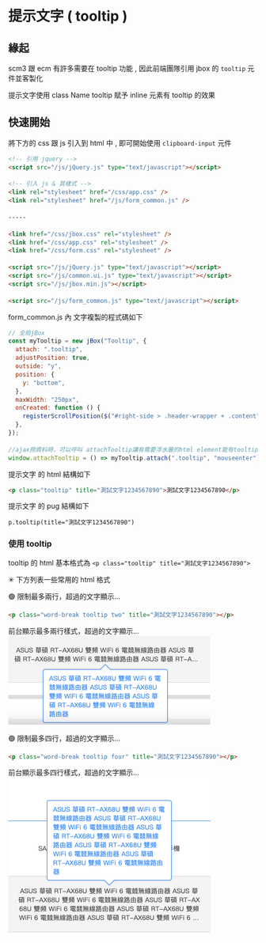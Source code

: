 # 提示文字 ( tooltip )

## 緣起

scm3 跟 ecm 有許多需要在 tooltip 功能 , 因此前端團隊引用 jbox 的 `tooltip` 元件並客製化

提示文字使用 class Name tooltip 賦予 inline 元素有 tooltip 的效果

## 快速開始

將下方的 css 跟 js 引入到 html 中 , 即可開始使用 `clipboard-input` 元件

```html
<!-- 引用 jquery -->
<script src="/js/jQuery.js" type="text/javascript"></script>

<!-- 引入 js & 其樣式 -->
<link rel="stylesheet" href="/css/app.css" />
<link rel="stylesheet" href="/js/form_common.js" />

-----

<link href="/css/jbox.css" rel="stylesheet" />
<link href="/css/app.css" rel="stylesheet" />
<link href="/css/form.css" rel="stylesheet" />

<script src="/js/jQuery.js" type="text/javascript"></script>
<script src="/js/common.ui.js" type="text/javascript"></script>
<script src="/js/jbox.min.js"></script>

<script src="/js/form_common.js" type="text/javascript"></script>
```

form_common.js 內 文字複製的程式碼如下

```js
// 全局jBox
const myTooltip = new jBox("Tooltip", {
  attach: ".tooltip",
  adjustPosition: true,
  outside: "y",
  position: {
    y: "bottom",
  },
  maxWidth: "250px",
  onCreated: function () {
    registerScrollPosition($("#right-side > .header-wrapper + .content"), this);
  },
});

//ajax撈資料時，可以呼叫 attachTooltip讓有需要浮水層的html element能有tooltip的效果
window.attachTooltip = () => myTooltip.attach(".tooltip", "mouseenter");
```

提示文字 的 html 結構如下

```html
<p class="tooltip" title="測試文字1234567890">測試文字1234567890</p>
```

提示文字 的 pug 結構如下

```pug
p.tooltip(title="測試文字1234567890")

```

### 使用 tooltip

tooltip 的 html 基本格式為 `<p class="tooltip" title="測試文字1234567890">`

✳ 下方列表一些常用的 html 格式

🟢 限制最多兩行，超過的文字顯示...

```html
<p class="word-break tooltip two" title="測試文字1234567890"></p>
```

前台顯示最多兩行樣式，超過的文字顯示...
![限制最多兩行](tooltip/tooltip_wordbreak_two.png)

🟢 限制最多四行，超過的文字顯示...

```html
<p class="word-break tooltip four" title="測試文字1234567890"></p>
```

前台顯示最多四行樣式，超過的文字顯示...
![限制最多四行](tooltip/tooltip_wordbreak_four.png)
